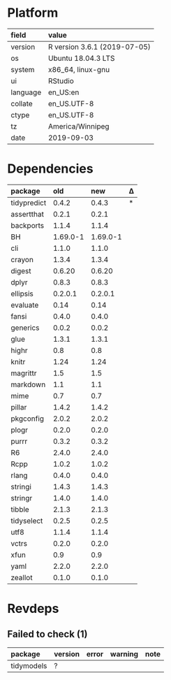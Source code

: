 # Platform

|field    |value                        |
|:--------|:----------------------------|
|version  |R version 3.6.1 (2019-07-05) |
|os       |Ubuntu 18.04.3 LTS           |
|system   |x86_64, linux-gnu            |
|ui       |RStudio                      |
|language |en_US:en                     |
|collate  |en_US.UTF-8                  |
|ctype    |en_US.UTF-8                  |
|tz       |America/Winnipeg             |
|date     |2019-09-03                   |

# Dependencies

|package     |old      |new      |Δ  |
|:-----------|:--------|:--------|:--|
|tidypredict |0.4.2    |0.4.3    |*  |
|assertthat  |0.2.1    |0.2.1    |   |
|backports   |1.1.4    |1.1.4    |   |
|BH          |1.69.0-1 |1.69.0-1 |   |
|cli         |1.1.0    |1.1.0    |   |
|crayon      |1.3.4    |1.3.4    |   |
|digest      |0.6.20   |0.6.20   |   |
|dplyr       |0.8.3    |0.8.3    |   |
|ellipsis    |0.2.0.1  |0.2.0.1  |   |
|evaluate    |0.14     |0.14     |   |
|fansi       |0.4.0    |0.4.0    |   |
|generics    |0.0.2    |0.0.2    |   |
|glue        |1.3.1    |1.3.1    |   |
|highr       |0.8      |0.8      |   |
|knitr       |1.24     |1.24     |   |
|magrittr    |1.5      |1.5      |   |
|markdown    |1.1      |1.1      |   |
|mime        |0.7      |0.7      |   |
|pillar      |1.4.2    |1.4.2    |   |
|pkgconfig   |2.0.2    |2.0.2    |   |
|plogr       |0.2.0    |0.2.0    |   |
|purrr       |0.3.2    |0.3.2    |   |
|R6          |2.4.0    |2.4.0    |   |
|Rcpp        |1.0.2    |1.0.2    |   |
|rlang       |0.4.0    |0.4.0    |   |
|stringi     |1.4.3    |1.4.3    |   |
|stringr     |1.4.0    |1.4.0    |   |
|tibble      |2.1.3    |2.1.3    |   |
|tidyselect  |0.2.5    |0.2.5    |   |
|utf8        |1.1.4    |1.1.4    |   |
|vctrs       |0.2.0    |0.2.0    |   |
|xfun        |0.9      |0.9      |   |
|yaml        |2.2.0    |2.2.0    |   |
|zeallot     |0.1.0    |0.1.0    |   |

# Revdeps

## Failed to check (1)

|package    |version |error |warning |note |
|:----------|:-------|:-----|:-------|:----|
|tidymodels |?       |      |        |     |

